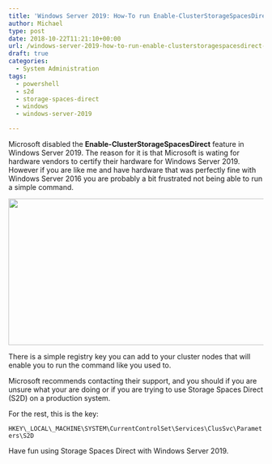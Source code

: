 ```yaml
---
title: 'Windows Server 2019: How-To run Enable-ClusterStorageSpacesDirect cmdlet'
author: Michael
type: post
date: 2018-10-22T11:21:10+00:00
url: /windows-server-2019-how-to-run-enable-clusterstoragespacesdirect-cmdlet/
draft: true
categories:
  - System Administration
tags:
  - powershell
  - s2d
  - storage-spaces-direct
  - windows
  - windows-server-2019

---
```

Microsoft disabled the **Enable-ClusterStorageSpacesDirect** feature in Windows Server 2019. The reason for it is that Microsoft is wating for hardware vendors to certify their hardware for Windows Server 2019. However if you are like me and have hardware that was perfectly fine with Windows Server 2016 you are probably a bit frustrated not being able to run a simple command.

<img loading="lazy" src="https://i2.wp.com/michaelreichenbach.de/wp-content/uploads/2018/10/Enable-ClusterStorageSpacesDirect_Error.png?resize=750%2C289&#038;ssl=1" alt="" width="750" height="289" class="aligncenter size-full wp-image-145" srcset="https://i2.wp.com/michaelreichenbach.de/wp-content/uploads/2018/10/Enable-ClusterStorageSpacesDirect_Error.png?w=842&ssl=1 842w, https://i2.wp.com/michaelreichenbach.de/wp-content/uploads/2018/10/Enable-ClusterStorageSpacesDirect_Error.png?resize=300%2C115&ssl=1 300w, https://i2.wp.com/michaelreichenbach.de/wp-content/uploads/2018/10/Enable-ClusterStorageSpacesDirect_Error.png?resize=768%2C296&ssl=1 768w" sizes="(max-width: 750px) 100vw, 750px" data-recalc-dims="1" /> 

There is a simple registry key you can add to your cluster nodes that will enable you to run the command like you used to.

Microsoft recommends contacting their support, and you should if you are unsure what your are doing or if you are trying to use Storage Spaces Direct (S2D) on a production system.

For the rest, this is the key:

``HKEY\_LOCAL\_MACHINE\SYSTEM\CurrentControlSet\Services\ClusSvc\Parameters\S2D``

Have fun using Storage Spaces Direct with Windows Server 2019.
